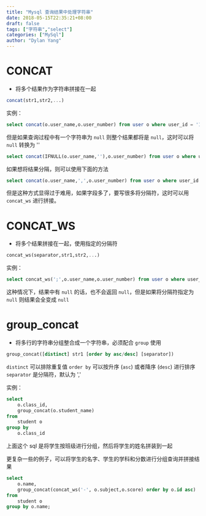 ```yaml
---
title: "Mysql 查询结果中处理字符串"
date: 2018-05-15T22:35:21+08:00
draft: false
tags: ["字符串","select"]
categories: ["MySql"]
author: "Dylan Yang"
---
```


# CONCAT

- 将多个结果作为字符串拼接在一起

``` sql
concat(str1,str2,...)
```

实例：

``` sql
select concat(o.user_name,o.user_number) from user o where user_id = '1'
```

但是如果查询过程中有一个字符串为 `null` 则整个结果都将是 `null`，这时可以将 `null` 转换为 ''
<!--more-->

``` sql
select concat(IFNULL(o.user_name,''),o.user_number) from user o where user_id = '1'
```

如果想将结果分隔，则可以使用下面的方法

``` sql
select concat(o.user_name,',',o.user_number) from user o where user_id = '1'
```

但是这种方式显得过于难用，如果字段多了，要写很多将分隔符，这时可以用 `concat_ws` 进行拼接。

# CONCAT_WS

- 将多个结果拼接在一起，使用指定的分隔符

``` sql
concat_ws(separator,str1,str2,...)
```

实例：

``` sql
select concat_ws(';',o.user_name,o.user_number) from user o where user_id = '1'
```

这种情况下，结果中有 `null` 的话，也不会返回 `null`，但是如果将分隔符指定为 `null` 则结果会全变成 `null`

# group_concat

- 将多行的字符串分组整合成一个字符串，必须配合 `group` 使用

``` sql
group_concat([distinct] str1 [order by asc/desc] [separator])
```

`distinct` 可以排除重复值
`order by` 可以按升序 (`asc`) 或者降序 (`desc`) 进行排序
`separator` 是分隔符，默认为 ','

实例：

``` sql
select
    o.class_id,
    group_concat(o.student_name)
from
    student o
group by
    o.class_id
```

上面这个 sql 是将学生按班级进行分组，然后将学生的姓名拼装到一起

更复杂一些的例子，可以将学生的名字、学生的学科和分数进行分组查询并拼接结果

``` sql
select
    o.name,
    group_concat(concat_ws('-', o.subject,o.score) order by o.id asc)
from
    student o
group by o.name;
```